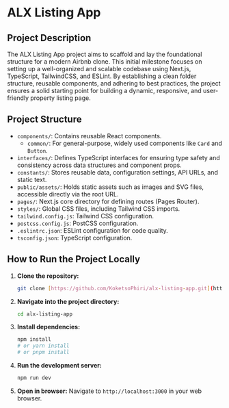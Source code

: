 # ALX Listing App

## Project Description
The ALX Listing App project aims to scaffold and lay the foundational structure for a modern Airbnb clone. This initial milestone focuses on setting up a well-organized and scalable codebase using Next.js, TypeScript, TailwindCSS, and ESLint. By establishing a clean folder structure, reusable components, and adhering to best practices, the project ensures a solid starting point for building a dynamic, responsive, and user-friendly property listing page.

## Project Structure
* `components/`: Contains reusable React components.
    * `common/`: For general-purpose, widely used components like `Card` and `Button`.
* `interfaces/`: Defines TypeScript interfaces for ensuring type safety and consistency across data structures and component props.
* `constants/`: Stores reusable data, configuration settings, API URLs, and static text.
* `public/assets/`: Holds static assets such as images and SVG files, accessible directly via the root URL.
* `pages/`: Next.js core directory for defining routes (Pages Router).
* `styles/`: Global CSS files, including Tailwind CSS imports.
* `tailwind.config.js`: Tailwind CSS configuration.
* `postcss.config.js`: PostCSS configuration.
* `.eslintrc.json`: ESLint configuration for code quality.
* `tsconfig.json`: TypeScript configuration.

## How to Run the Project Locally

1.  **Clone the repository:**
    ```bash
    git clone [https://github.com/KoketsoPhiri/alx-listing-app.git](https://github.com/KoketsoPhiri/alx-listing-app.git)
    ```
2.  **Navigate into the project directory:**
    ```bash
    cd alx-listing-app
    ```
3.  **Install dependencies:**
    ```bash
    npm install
    # or yarn install
    # or pnpm install
    ```
4.  **Run the development server:**
    ```bash
    npm run dev
    ```
5.  **Open in browser:**
    Navigate to `http://localhost:3000` in your web browser.